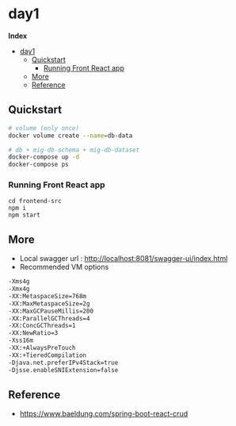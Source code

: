 # day1

**Index**

- [day1](#day1)
  - [Quickstart](#quickstart)
    - [Running Front React app](#running-front-react-app)
  - [More](#more)
  - [Reference](#reference)

## Quickstart

```bash
# volume (only once)
docker volume create --name=db-data

# db + mig-db-schema + mig-db-dataset
docker-compose up -d
docker-compose ps
```

### Running Front React app

```
cd frontend-src
npm i
npm start
```

## More

- Local swagger url : <http://localhost:8081/swagger-ui/index.html>
- Recommended VM options

```bash
-Xms4g
-Xmx4g
-XX:MetaspaceSize=768m
-XX:MaxMetaspaceSize=2g
-XX:MaxGCPauseMillis=200
-XX:ParallelGCThreads=4
-XX:ConcGCThreads=1
-XX:NewRatio=3
-Xss16m
-XX:+AlwaysPreTouch
-XX:+TieredCompilation
-Djava.net.preferIPv4Stack=true
-Djsse.enableSNIExtension=false
```

## Reference

- <https://www.baeldung.com/spring-boot-react-crud>
